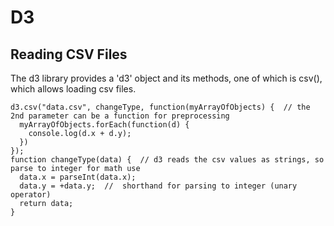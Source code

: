 # D3
## Reading CSV Files

The d3 library provides a 'd3' object and its methods, one of which is csv(), which allows loading csv files.

```
d3.csv("data.csv", changeType, function(myArrayOfObjects) {  // the 2nd parameter can be a function for preprocessing
  myArrayOfObjects.forEach(function(d) {
    console.log(d.x + d.y);
  })
});
function changeType(data) {  // d3 reads the csv values as strings, so parse to integer for math use
  data.x = parseInt(data.x);
  data.y = +data.y;  //  shorthand for parsing to integer (unary operator)
  return data;
}
```
